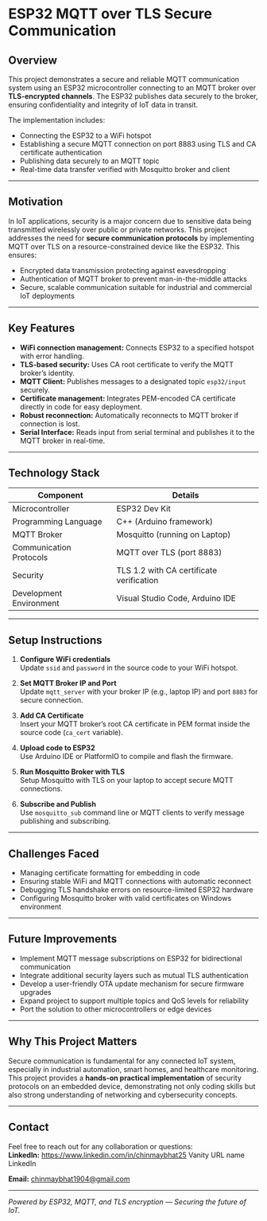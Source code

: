 # ESP32 MQTT over TLS Secure Communication

## Overview

This project demonstrates a secure and reliable MQTT communication system using an ESP32 microcontroller connecting to an MQTT broker over **TLS-encrypted channels**. The ESP32 publishes data securely to the broker, ensuring confidentiality and integrity of IoT data in transit.

The implementation includes:

- Connecting the ESP32 to a WiFi hotspot
- Establishing a secure MQTT connection on port 8883 using TLS and CA certificate authentication
- Publishing data securely to an MQTT topic
- Real-time data transfer verified with Mosquitto broker and client

---

## Motivation

In IoT applications, security is a major concern due to sensitive data being transmitted wirelessly over public or private networks. This project addresses the need for **secure communication protocols** by implementing MQTT over TLS on a resource-constrained device like the ESP32. This ensures:

- Encrypted data transmission protecting against eavesdropping  
- Authentication of MQTT broker to prevent man-in-the-middle attacks  
- Secure, scalable communication suitable for industrial and commercial IoT deployments

---

## Key Features

- **WiFi connection management:** Connects ESP32 to a specified hotspot with error handling.
- **TLS-based security:** Uses CA root certificate to verify the MQTT broker’s identity.
- **MQTT Client:** Publishes messages to a designated topic `esp32/input` securely.
- **Certificate management:** Integrates PEM-encoded CA certificate directly in code for easy deployment.
- **Robust reconnection:** Automatically reconnects to MQTT broker if connection is lost.
- **Serial Interface:** Reads input from serial terminal and publishes it to the MQTT broker in real-time.

---

## Technology Stack

| Component               | Details                              |
|------------------------|------------------------------------|
| Microcontroller         | ESP32 Dev Kit                      |
| Programming Language    | C++ (Arduino framework)             |
| MQTT Broker             | Mosquitto (running on Laptop)      |
| Communication Protocols | MQTT over TLS (port 8883)           |
| Security                | TLS 1.2 with CA certificate verification |
| Development Environment | Visual Studio Code, Arduino IDE     |

---

## Setup Instructions

1. **Configure WiFi credentials**  
   Update `ssid` and `password` in the source code to your WiFi hotspot.

2. **Set MQTT Broker IP and Port**  
   Update `mqtt_server` with your broker IP (e.g., laptop IP) and port `8883` for secure connection.

3. **Add CA Certificate**  
   Insert your MQTT broker’s root CA certificate in PEM format inside the source code (`ca_cert` variable).

4. **Upload code to ESP32**  
   Use Arduino IDE or PlatformIO to compile and flash the firmware.

5. **Run Mosquitto Broker with TLS**  
   Setup Mosquitto with TLS on your laptop to accept secure MQTT connections.

6. **Subscribe and Publish**  
   Use `mosquitto_sub` command line or MQTT clients to verify message publishing and subscribing.

---

## Challenges Faced

- Managing certificate formatting for embedding in code
- Ensuring stable WiFi and MQTT connections with automatic reconnect
- Debugging TLS handshake errors on resource-limited ESP32 hardware
- Configuring Mosquitto broker with valid certificates on Windows environment

---

## Future Improvements

- Implement MQTT message subscriptions on ESP32 for bidirectional communication  
- Integrate additional security layers such as mutual TLS authentication  
- Develop a user-friendly OTA update mechanism for secure firmware upgrades  
- Expand project to support multiple topics and QoS levels for reliability  
- Port the solution to other microcontrollers or edge devices

---

## Why This Project Matters

Secure communication is fundamental for any connected IoT system, especially in industrial automation, smart homes, and healthcare monitoring. This project provides a **hands-on practical implementation** of security protocols on an embedded device, demonstrating not only coding skills but also strong understanding of networking and cybersecurity concepts.

---

## Contact

Feel free to reach out for any collaboration or questions:  
**LinkedIn:**  https://www.linkedin.com/in/chinmaybhat25
Vanity URL name LinkedIn

**Email:** chinmaybhat1904@gmail.com

---

*Powered by ESP32, MQTT, and TLS encryption — Securing the future of IoT.*

